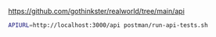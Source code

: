 https://github.com/gothinkster/realworld/tree/main/api

```bash
APIURL=http://localhost:3000/api postman/run-api-tests.sh
```
